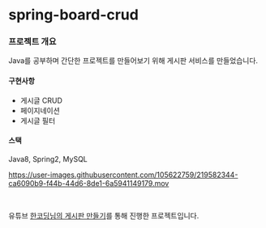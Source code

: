 # spring-board-crud

### 프로젝트 개요

Java를 공부하며 간단한 프로젝트를 만들어보기 위해 게시판 서비스를 만들었습니다.

#### 구현사항 

- 게시글 CRUD
- 페이지네이션
- 게시글 필터

#### 스택
  Java8, Spring2, MySQL

https://user-images.githubusercontent.com/105622759/219582344-ca6090b9-f44b-44d6-8de1-6a5941149179.mov

<br>

유튜브 [한코딩님의 게시판 만들기](https://youtu.be/frI5CoZe-vE)를 통해 진행한 프로젝트입니다.

